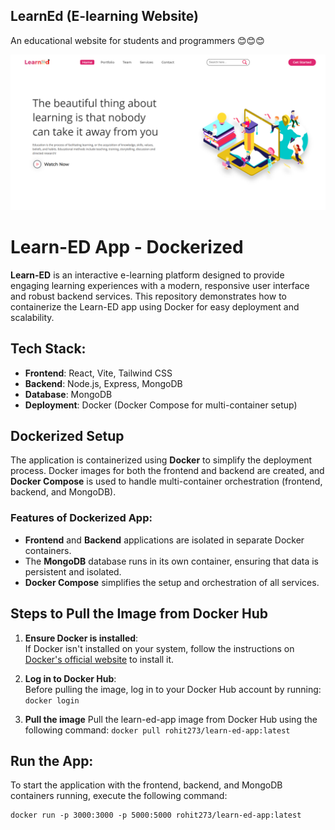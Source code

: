 ## LearnEd (E-learning Website)
An educational website for students and programmers 😊😊😊  

![](pcView.png)

# Learn-ED App - Dockerized

**Learn-ED** is an interactive e-learning platform designed to provide engaging learning experiences with a modern, responsive user interface and robust backend services. This repository demonstrates how to containerize the Learn-ED app using Docker for easy deployment and scalability.

## Tech Stack:
- **Frontend**: React, Vite, Tailwind CSS
- **Backend**: Node.js, Express, MongoDB
- **Database**: MongoDB
- **Deployment**: Docker (Docker Compose for multi-container setup)

## Dockerized Setup

The application is containerized using **Docker** to simplify the deployment process. Docker images for both the frontend and backend are created, and **Docker Compose** is used to handle multi-container orchestration (frontend, backend, and MongoDB).

### Features of Dockerized App:
- **Frontend** and **Backend** applications are isolated in separate Docker containers.
- The **MongoDB** database runs in its own container, ensuring that data is persistent and isolated.
- **Docker Compose** simplifies the setup and orchestration of all services.

## Steps to Pull the Image from Docker Hub

1. **Ensure Docker is installed**:  
   If Docker isn't installed on your system, follow the instructions on [Docker's official website](https://docs.docker.com/get-docker/) to install it.

2. **Log in to Docker Hub**:  
   Before pulling the image, log in to your Docker Hub account by running:
   ``` docker login ```

3. **Pull the image** 
  Pull the learn-ed-app image from Docker Hub using the following command:
  ``` docker pull rohit273/learn-ed-app:latest ```

## Run the App:
To start the application with the frontend, backend, and MongoDB containers running, execute the following command:
```
docker run -p 3000:3000 -p 5000:5000 rohit273/learn-ed-app:latest
```

